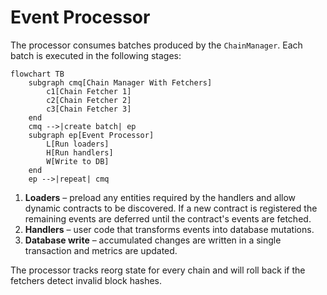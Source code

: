 # Event Processor

The processor consumes batches produced by the `ChainManager`. Each batch is
executed in the following stages:

```mermaid
flowchart TB
    subgraph cmq[Chain Manager With Fetchers]
        c1[Chain Fetcher 1]
        c2[Chain Fetcher 2]
        c3[Chain Fetcher 3]
    end
    cmq -->|create batch| ep
    subgraph ep[Event Processor]
        L[Run loaders]
        H[Run handlers]
        W[Write to DB]
    end
    ep -->|repeat| cmq
```

1. **Loaders** – preload any entities required by the handlers and allow dynamic
   contracts to be discovered. If a new contract is registered the remaining
   events are deferred until the contract's events are fetched.
2. **Handlers** – user code that transforms events into database mutations.
3. **Database write** – accumulated changes are written in a single transaction
   and metrics are updated.

The processor tracks reorg state for every chain and will roll back if the
fetchers detect invalid block hashes.
